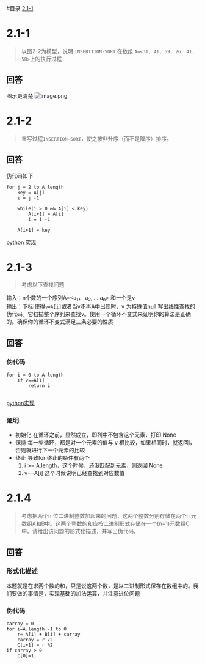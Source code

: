 #目录
[2.1-1](#2.1-1)

# 2.1-1
> 以图2-2为模型，说明 `INSERTTION-SORT` 在数组 `A=<31, 41, 59, 26, 41, 58>`上的执行过程

## 回答
图示更清楚
![image.png](http://ww1.sinaimg.cn/large/d1bc6e1egy1glkwvn8o63j20u0140nlb.jpg)



# 2.1-2
> 重写过程`INSERTION-SORT`，使之按非升序（而不是降序）排序。

## 回答
伪代码如下
```
for j = 2 to A.length
    key = A[j]
    i = j -1
    
    while(i > 0 && A[i] < key)
        A[i+1] = A[i]
        i = i -1
        
    A[i+1] = key
```

[python 实现](./code/code2.1-2.py)


# 2.1-3
> 考虑以下查找问题

输入：n个数的一个序列A=<a<sub>1</sub>， a<sub>2</sub>, ... a<sub>n</sub>> 和一个是v  
输出：下标i使得`v=A[i]`或者当v不再A中出现时，v 为特殊值null
写出线性查找的伪代码。它扫描整个序列来查找v。使用一个循环不变式来证明你的算法是正确的。确保你的循环不变式满足三条必要的性质

## 回答

### 伪代码
```
for i = 0 to A.length
    if v==A[i]
        return i
        
```

[python实现](./code/code2.1-3.py)

### 证明

* 初始化
    在循环之前，显然成立，即列中不包含这个元素，打印 None
* 保持
    每一步循环，都是对一个元素的值与 v 相比较，如果相同时，就返回i，否则就进行下一个元素的比较
* 终止
    导致for 终止的条件有两个
    1. i >= A.length，这个时候，还没匹配到元素，则返回 None
    2. v==A[i] 这个时候说明已经查找到对应数值


# 2.1.4
> 考虑把两个n 位二进制整数加起来的问题，这两个整数分别存储在两个n 元数组A和B中。这两个整数的和应按二进制形式存储在一个(n+1)元数组C中。请给出该问题的形式化描述，并写出伪代码。

## 回答

### 形式化描述
本题就是在求两个数的和，只是说这两个数，是以二进制形式保存在数组中的。我们要做的事情是，实现基础的加法运算，并注意进位问题

### 伪代码
```
carray = 0
for i=A.length -1 to 0
    r= A[i] + B[i] + carray
    carray = r /2 
    C[i+1] = r %2
if carray > 0
    C[0]=1
```